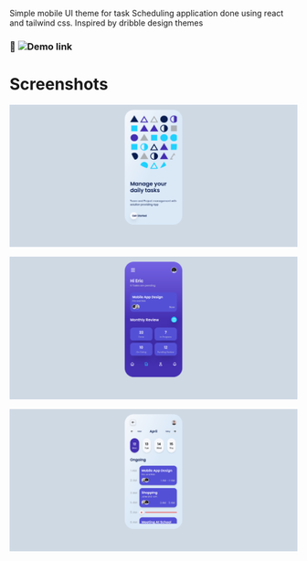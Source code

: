 Simple mobile UI theme for task Scheduling application done using react and tailwind css. Inspired by dribble design themes


### :link: ![Demo link](https://ertush.github.io/task-scheduler-mobile-ui-theme)

# Screenshots
<table width="100%" height="100%">

<tr>

![Welcome Screen](./screenshots/Screen1.png)
</tr>

<tr>
    
![Welcome Screen](./screenshots/Screen2.png)
</tr>
<tr>
    
![Welcome Screen](./screenshots/Screen3.png)
</tr>

</table>
